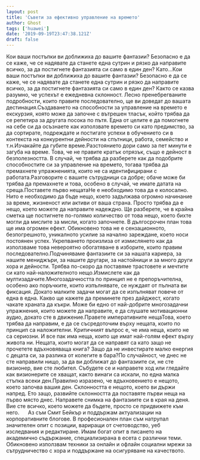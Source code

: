 ```yaml
---
layout: post
title: 'Съвети за ефективно управление на времето'
author: Ghost
tags: ['huawei']
date: '2019-09-19T23:47:38.121Z'
draft: false
---
```


Кои ваши постъпки ви доближиха до вашите фантазии? Безопасно е да се каже, че се надявате да станете една сутрин и рязко да направите всичко, за да постигнете фантазията си само в един ден? Като...Кои ваши постъпки ви доближиха до вашите фантазии? Безопасно е да се каже, че се надявате да станете една сутрин и рязко да направите всичко, за да постигнете фантазията си само в един ден? Както се казва разумно, че успехът е ежедневна склонност. Лесно пренебрегваните подробности, които правите последователно, ще ви доведат до вашата дестинация.Създаването на способности за управление на времето е екскурзия, която може да започне с вътрешен тласък, който трябва да се репетира за другата посока по пътя. Една от целите е да помогнете на себе си да осъзнаете как използвате времето си като предимство, за да сортирате, подреждате и постигате успехи в обучението си в контекста на конкурентни дейности на спътници, работа, семейство и т.н.Изчакайте да губите време.Разстоянието дори само за пет минути е загуба на време. Това, че не правите кратък отрязък, също е дейност в безполезността. В случай, че трябва да разберете как да подобрите способностите си за управление на времето, тогава трябва да премахнете упражненията, които не са идентифицирани с работата.Разговорите с вашите сътрудници са добре; обаче може би трябва да премахнете и това, особено в случай, че имате датата на среща.Поставете първо нещатаНе е необходимо това да е колосално. Нито е необходимо да бъде нещо, което задължава огромно начинание за време, жизненост или активи от ваша страна. Просто трябва да е нещо, което можете да направите надеждно. Ще разберете, че в крайна сметка ще постигнете по-голямо количество от това нещо, което бихте могли да мислите за мисли, когато започнете. В дългосрочен план това ще има огромен ефект. Обикновено това не е сензационното, безпогрешното, уникалното усилие за начално зареждане, което носи постоянен успех. Укрепването произлиза от измислянето как да използваме това невероятно обогатяване в изборите, които правим последователно.Подчиняваме фантазиите си за нашата кариера, за нашите мениджъри, за нашите другари, за настойници и за много други хора и дейности. Трябва по-скоро да поставяме трастовете и мечтите си като най-наложителното нещо.Измислете как да мултизадачите.Многозадачността по принцип не е препоръчителна, особено ако поръчките, които изпълнявате, се нуждаят от пълната ви фиксация. Докато малките задачи могат да се изпълняват повече от една в една. Какво ще кажете да преминете през дайджест, когато чакате храната да къкри. Може би едно от най-добрите многозадачни упражнения, които можете да направите, е да слушате мотивационни аудио, докато сте в движение.Правете императивните нещаТова, което трябва да направим, е да се съсредоточим върху нещата, които по принцип са наложителни. Критичният въпрос е, че има неща, които не са сериозни. И все пак има неща, които ще имат най-голям ефект върху живота ни. Нещата, които могат да се направят са като защо не прочетете вдъхновяваща книга? Защо да не инвестирате малко енергия с децата си, за разлика от колегите в бара?По случайност, че днес не сте направили нищо, за да ви доближат до фантазиите си, не сте визионер, вие сте любител. Събудете се и направете ход или гледайте как визионерите се хващат, както винаги са искали, по една малка стъпка всеки ден.Правилно изразено, че вдъхновението е нещото, което започва вашия ден. Склонността е нещото, което ви държи напред. Ето защо, развийте склонността да поставяте първи неща на първо място днес. Направете снимка на фантазиите си в края на деня. Вие сте всичко, което можете да бъдете, просто се придвижете към него.      Аз съм Смит Бейкър и поддържам актуализации на корпоративните блогове. В професионален план съм натрупал значителен опит с позиции, вариращи от счетоводство, уеб изследвания и редактиране. Имам богат опит в писането на академично съдържание, специализирана в есета с различни теми. Обикновено използвам техники за онлайн и офлайн социални мрежи за сътрудничество с хора и поддържане на осигуряване на качеството.
